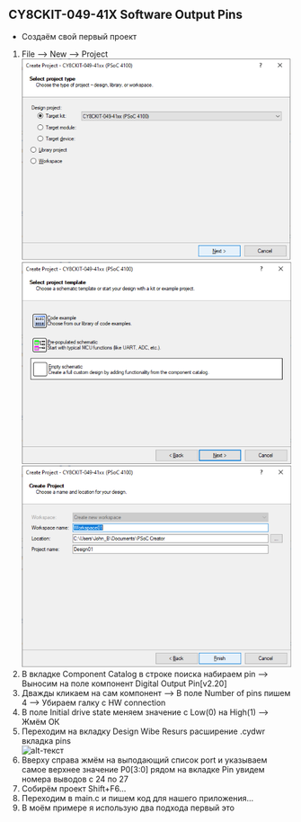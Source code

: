 ## CY8CKIT-049-41X Software Output Pins  
  + Создаём свой первый проект 
 1. File --> New --> Project  
 ![alt-текст](https://github.com/PivnevNikolay/PSOC_CY8CKIT-049-41/blob/master/PSOC_CY8CKIT-049-41/002_GPIO/001_Software%20Output%20Pins/FOTO_Project/001.jpg "")  
  ![alt-текст](https://github.com/PivnevNikolay/PSOC_CY8CKIT-049-41/blob/master/PSOC_CY8CKIT-049-41/002_GPIO/001_Software%20Output%20Pins/FOTO_Project/002.jpg "")  
 ![alt-текст](https://github.com/PivnevNikolay/PSOC_CY8CKIT-049-41/blob/master/PSOC_CY8CKIT-049-41/002_GPIO/001_Software%20Output%20Pins/FOTO_Project/003.jpg "")  
 2. В вкладке Component Catalog  в строке поиска набираем pin --> Выносим на поле компонент Digital Output Pin[v2.20]
 3. Дважды кликаем на сам компонент --> В поле Number of pins пишем 4 --> Убираем галку с HW connection
 4. В поле Initial drive state меняем значение с Low(0) на High(1) --> Жмём ОК
 5. Переходим на вкладку Design Wibe Resurs расширение .cydwr вкладка pins  
 ![alt-текст](https://github.com/PivnevNikolay/PSOC_CY8CKIT-049-41/blob/master/PSOC_CY8CKIT-049-41/002_GPIO/001_Software%20Output%20Pins/FOTO_Project/004.jpg)
 6. Вверху справа жмём на выподающий список port и указываем самое верхнее значение P0[3:0] рядом на вкладке Pin  увидем номера выводов с 24 по 27
 7. Собирём проект Shift+F6...
 8. Переходим в main.c и пишем код для нашего приложения...
 9. В моём примере я использую два подхода первый это 
 
 